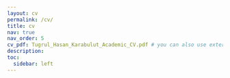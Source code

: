 ```yaml
---
layout: cv
permalink: /cv/
title: cv
nav: true
nav_order: 5
cv_pdf: Tugrul_Hasan_Karabulut_Academic_CV.pdf # you can also use external links here
description: 
toc:
  sidebar: left
---
```

